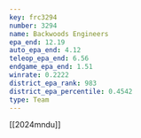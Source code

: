 ```yaml
---
key: frc3294
number: 3294
name: Backwoods Engineers
epa_end: 12.19
auto_epa_end: 4.12
teleop_epa_end: 6.56
endgame_epa_end: 1.51
winrate: 0.2222
district_epa_rank: 983
district_epa_percentile: 0.4542
type: Team
---
```

[[2024mndu]]
